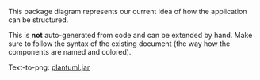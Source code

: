 This package diagram represents our current idea of how the application can be structured.

This is **not** auto-generated from code and can be extended by hand. Make sure to follow the syntax of the existing document (the way how the components are named and colored).

Text-to-png: [plantuml.jar](https://plantuml.com/de/download)